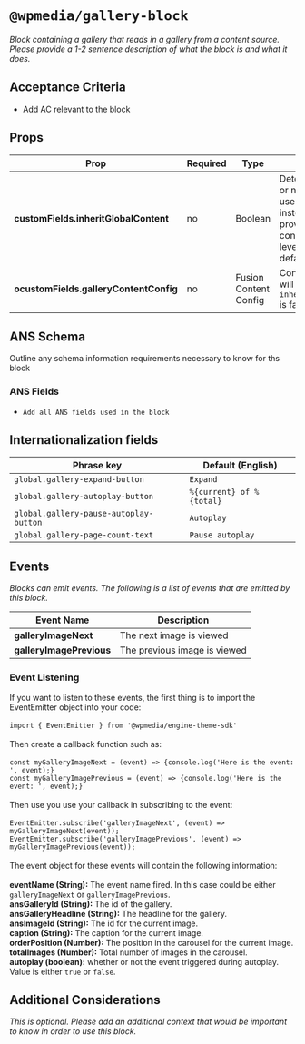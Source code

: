 # `@wpmedia/gallery-block`
_Block containing a gallery that reads in a gallery from a content source. Please provide a 1-2 sentence description of what the block is and what it does._

## Acceptance Criteria
- Add AC relevant to the block

## Props
| **Prop** | **Required** | **Type** | **Descripton** |
|---|---|---|---|
| **customFields.inheritGlobalContent** | no | Boolean | Determines whether or not the feature will use global content instead of the provided content config at the feature level. This is used by default. |
| **ocustomFields.galleryContentConfig** | no | Fusion Content Config | Content config that will be used if `inheritGlobalContent` is false. |

## ANS Schema
Outline any schema information requirements necessary to know for ths block

### ANS Fields
- `Add all ANS fields used in the block`

## Internationalization fields
| Phrase key | Default (English) |
|---|---|
|`global.gallery-expand-button`|`Expand`|
|`global.gallery-autoplay-button`|`%{current} of %{total}`|
|`global.gallery-pause-autoplay-button`|`Autoplay`|
|`global.gallery-page-count-text`|`Pause autoplay`|

## Events
_Blocks can emit events. The following is a list of events that are emitted by this block._

| **Event Name** | **Description** |
|---|---|
| **galleryImageNext** | The next image is viewed |
| **galleryImagePrevious** | The previous image is viewed |

### Event Listening
If you want to listen to these events, the first thing is to import the EventEmitter object 
into your code:<br /><br />
`import { EventEmitter } from '@wpmedia/engine-theme-sdk'`
<br /><br />
Then create a callback function such as:
<br /><br />
`const myGalleryImageNext = (event) => {console.log('Here is the event: ', event);}`<br />
`const myGalleryImagePrevious = (event) => {console.log('Here is the event: ', event);}`
<br /><br />
Then use you use your callback in subscribing to the event:
<br /><br />
`EventEmitter.subscribe('galleryImageNext', (event) => myGalleryImageNext(event));`
`EventEmitter.subscribe('galleryImagePrevious', (event) => myGalleryImagePrevious(event));`
<br /><br />
The event object for these events will contain the following information:
<br /><br />
**eventName (String):** The event name fired.  In this case could be either `galleryImageNext` or `galleryImagePrevious`.<br />
**ansGalleryId (String):** The id of the gallery.<br />
**ansGalleryHeadline (String):** The headline for the gallery.<br />
**ansImageId (String):** The id for the current image.<br />
**caption (String):** The caption for the current image.<br />
**orderPosition (Number):** The position in the carousel for the current image.<br />
**totalImages (Number):** Total number of images in the carousel.<br />
**autoplay (boolean):** whether or not the event triggered during autoplay. Value is either `true` or `false`.<br />

## Additional Considerations
_This is optional. Please add an additional context that would be important to know in order to use this block._



